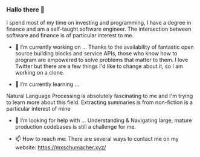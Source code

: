 ### Hallo there 👋

I spend most of my time on investing and programming, I have a degree in finance and am a self-taught software engineer. The intersection between software and finance is of particular interest to me. 


- 🔭 I’m currently working on ...
Thanks to the availability of fantastic open source building blocks and service APIs, those who know how to program are empowered to solve problems that matter to them. I love Twitter but there are a few things I'd like to change about it, so I am working on a clone.

- 🌱 I’m currently learning ...

Natural Language Processing is absolutely fascinating to me and I'm trying to learn more about this field. Extracting summaries is from non-fiction is a particular interest of mine


- 🤔 I’m looking for help with ...
Understanding & Navigating large, mature production codebases is still a challenge for me.

- 📫 How to reach me: There are several ways to contact me on my website: https://mxschumacher.xyz/

